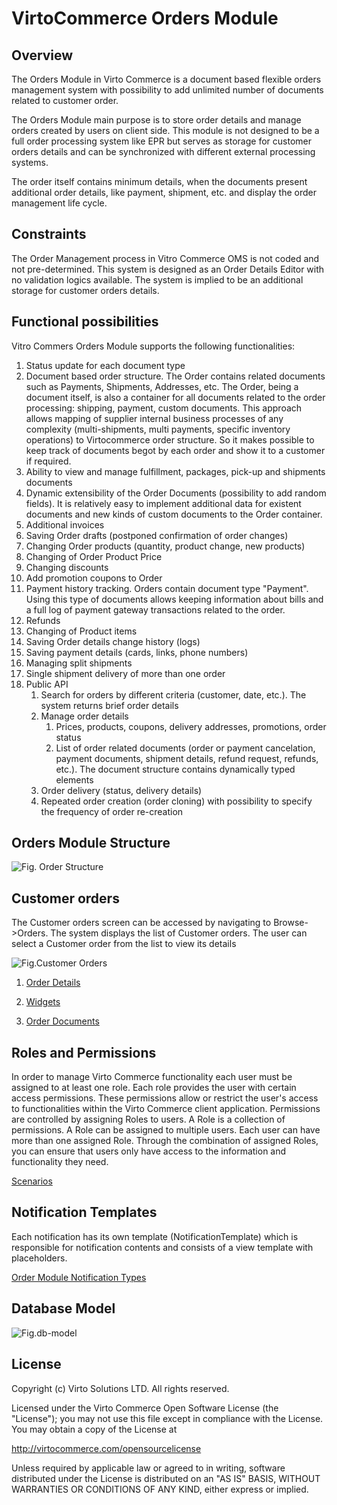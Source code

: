 # VirtoCommerce Orders Module

## Overview

The Orders Module in Virto Commerce is a document based flexible orders management system with possibility to add unlimited number of documents related to customer order.

The Orders Module main purpose is to store order details and manage orders created by users on client side. This module is not designed to be a full order processing system like EPR but serves as storage for customer orders details and can be synchronized with different external processing systems.

The order itself contains minimum details, when the documents present additional order details, like payment, shipment, etc.  and display the order management life cycle.

## Constraints

The Order Management process in Vitro Commerce OMS is not coded and not pre-determined. This system is designed as an Order Details Editor with no validation logics available. The system is implied to be an additional storage for customer orders details.

## Functional possibilities

Vitro Commers Orders Module supports the following functionalities:

1. Status update for each document type
2. Document based order structure. The Order contains related documents such as Payments, Shipments, Addresses, etc. The Order, being a document itself, is also a container for all documents related to the order processing: shipping, payment, custom documents. This approach allows mapping of supplier internal business processes of any complexity (multi-shipments, multi payments, specific inventory operations) to Virtocommerce order structure. So it makes possible to keep track of documents begot by each order and show it to a customer if required.
3. Ability to view and manage fulfillment, packages, pick-up and shipments documents
4. Dynamic extensibility of the Order Documents (possibility to add random fields). It is relatively easy to implement additional data for existent documents and new kinds of custom documents to the Order container.
5. Additional invoices
6. Saving Order drafts (postponed confirmation of order changes)
7. Changing Order products (quantity, product change, new products)
8. Changing of Order Product Price
9. Changing discounts
10. Add promotion coupons to Order
11. Payment history tracking. Orders contain document type "Payment". Using this type of documents allows keeping information about bills and a full log of payment gateway transactions related to the order.
12. Refunds
13. Changing of Product items
14. Saving Order details change history (logs)
15. Saving payment details (cards, links, phone numbers)
16. Managing split shipments
17. Single shipment delivery of more than one order
18. Public API
    1. Search for orders by different criteria (customer, date, etc.). The system returns brief order details
    1. Manage order details
         1. Prices, products, coupons, delivery addresses, promotions, order status
         2. List of order related documents (order or payment cancelation, payment documents, shipment details, refund request, refunds, etc.). The document structure contains dynamically typed elements
    1. Order delivery (status, delivery details)
    1. Repeated order creation (order cloning) with possibility to specify the frequency of order re-creation

## Orders Module Structure

 ![Fig. Order Structure](/docs/media/diagram-order-module-structure.png)

## Customer orders

 The Customer orders screen can be accessed by navigating to Browse->Orders. The system displays the list of Customer orders. The user can select a Customer order from the list to view its details

 ![Fig.Customer Orders](/docs/media/screen-customer-orders.png)

1. [Order Details](/docs/order-details.md)

1. [Widgets](/docs/widgets.md)
1. [Order Documents](/docs/order-documents.md)



## Roles and Permissions

In order to manage Virto Commerce functionality each user must be assigned to at least one role. Each role provides the user with certain access permissions. These permissions allow or restrict the user's access to functionalities within the Virto Commerce client application.
Permissions are controlled by assigning Roles to users. A Role is a collection of permissions. A Role can be assigned to multiple users. Each user can have more than one assigned Role.
Through the combination of assigned Roles, you can ensure that users only have access to the information and functionality they need.

[Scenarios](/docs/roles-and-permissions-scenarios.md)



## Notification Templates

Each notification has its own template (NotificationTemplate) which is responsible for notification contents and consists of a view template with placeholders.

[Order Module Notification Types](/docs/order-module-notification-types.md)



## Database Model

![Fig.db-model](/docs/media/diagram-db-model.png)

## License

Copyright (c) Virto Solutions LTD.  All rights reserved.

Licensed under the Virto Commerce Open Software License (the "License"); you
may not use this file except in compliance with the License. You may
obtain a copy of the License at

http://virtocommerce.com/opensourcelicense

Unless required by applicable law or agreed to in writing, software
distributed under the License is distributed on an "AS IS" BASIS,
WITHOUT WARRANTIES OR CONDITIONS OF ANY KIND, either express or
implied.
